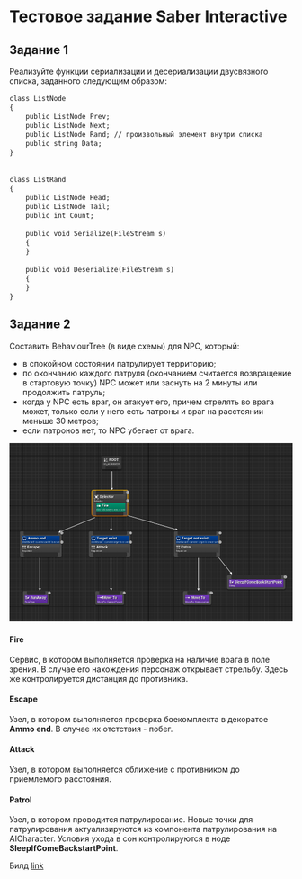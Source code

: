 # Тестовое задание Saber Interactive

## Задание 1

Реализуйте функции сериализации и десериализации двусвязного списка, заданного следующим образом:

    class ListNode
    {
        public ListNode Prev;
        public ListNode Next;
        public ListNode Rand; // произвольный элемент внутри списка
        public string Data;
    }


    class ListRand
    {
        public ListNode Head;
        public ListNode Tail;
        public int Count;

        public void Serialize(FileStream s)
        {
        }

        public void Deserialize(FileStream s)
        {
        }
    }

## Задание 2

Составить BehaviourTree (в виде схемы) для NPC, который:
* в спокойном состоянии патрулирует территорию;
* по окончанию каждого патруля (окончанием считается возвращение в стартовую точку) NPC может или заснуть на 2 минуты или продолжить патруль;
* когда у NPC есть враг, он  атакует его, причем стрелять во врага может, только если у него есть патроны и враг на расстоянии меньше 30 метров;
* если патронов нет, то NPC убегает от врага.

![Image of Yaktocat](behaviour_tree.png)

#### Fire
Сервис, в котором выполняется проверка на наличие врага в поле зрения. В случае его нахождения персонаж открывает стрельбу.
Здесь же контролируется дистанция до противника.

#### Escape
Узел, в котором выполняется проверка боекомплекта в декоратое **Ammo end**. В случае их отстствия - побег. 

#### Attack
Узел, в котором выполняется сближение с противником до приемлемого расстояния.

#### Patrol
Узел, в котором проводится патрулирование. Новые точки для патрулирования актуализируются из компонента патрулирования на AICharacter. 
Условия ухода в сон контролируются в ноде **SleepIfComeBackstartPoint**.

Билд 
[link](https://drive.google.com/file/d/1CjZ5N6nUClQnUtvLFLVLFxl5x25ubQ18/view?usp=sharing)